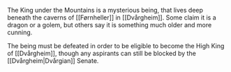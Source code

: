 The King under the Mountains is a mysterious being, that lives deep beneath the caverns of [[Førnheller]] in [[Dvårgheim]]. Some claim it is a dragon or a golem, but others say it is something much older and more cunning.

The being must be defeated in order to be eligible to become the High King of [[Dvårgheim]], though any aspirants can still be blocked by the [[Dvårgheim|Dvårgian]] Senate. 
